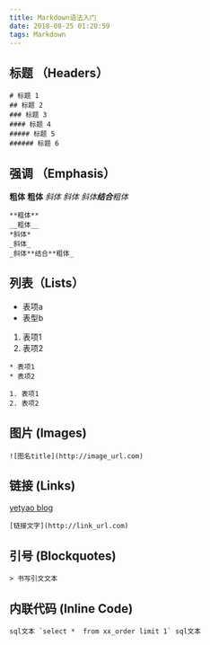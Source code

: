 ```yaml
---
title: Markdown语法入门
date: 2018-08-25 01:20:59
tags: Markdown
---
```



## 标题 （Headers）

```
# 标题 1
## 标题 2
### 标题 3
#### 标题 4
##### 标题 5
###### 标题 6
```

## 强调 （Emphasis）

**粗体**
__粗体__
*斜体*
_斜体_
_斜体**结合**粗体_

```
**粗体**
__粗体__
*斜体*
_斜体_
_斜体**结合**粗体_
```

## 列表（Lists）

* 表项a
* 表型b

1. 表项1
2. 表项2

```
* 表项1
* 表项2
```

```
1. 表项1
2. 表项2
```

## 图片 (Images)

```
![图名title](http://image_url.com)
```

## 链接 (Links)

[yetyao blog](https://yetyao.github.io/)

```
[链接文字](http://link_url.com)
```

## 引号 (Blockquotes)

```
> 书写引文文本
```

## 内联代码 (Inline Code)

```
sql文本 `select *  from xx_order limit 1` sql文本
```
